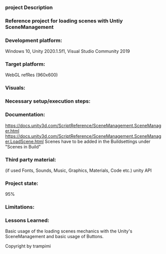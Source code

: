 ### project Description
### Reference project for loading scenes with Untiy SceneManagement

### Development platform:
Windows 10, Unity 2020.1.5f1, Visual Studio Community 2019

### Target platform:
WebGL refRes (960x600)

### Visuals:

### Necessary setup/execution steps:
### Documentation:

https://docs.unity3d.com/ScriptReference/SceneManagement.SceneManager.html
https://docs.unity3d.com/ScriptReference/SceneManagement.SceneManager.LoadScene.html
Scenes have to be added in the Buildsettings under "Scenes in Build"


### Third party material:
(if used Fonts, Sounds, Music, Graphics, Materials, Code etc.)
unity API 

### Project state:
95%

### Limitations:
### Lessons Learned:
Basic usage of the loading scenes mechanics with the Unity's SceneManagement and basic usage of Buttons.

Copyright by trampimi